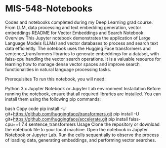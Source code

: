 # MIS-548-Notebooks
Codes and notebooks completed during my Deep Learning grad course. From LLM, data processing and text embedding generation, vector embeddings
README for Vector Embeddings and Search Notebook
Overview
This Jupyter notebook demonstrates the application of Large Language Models (LLMs) and vector databases to process and search text data efficiently. The notebook uses the Hugging Face transformers and sentence_transformers libraries to generate embeddings for a dataset, with faiss-cpu handling the vector search operations. It is a valuable resource for learning how to manage dense vector spaces and improve search functionalities in natural language processing tasks.

Prerequisites
To run this notebook, you will need:

Python 3.x
Jupyter Notebook or Jupyter Lab environment
Installation
Before running the notebook, ensure that all required libraries are installed. You can install them using the following pip commands:

bash
Copy code
pip install -U git+https://github.com/huggingface/transformers.git
pip install -U git+https://github.com/huggingface/accelerate.git
pip install faiss-cpu==1.7.4 sentence_transformers
Usage
Clone the repository or download the notebook file to your local machine.
Open the notebook in Jupyter Notebook or Jupyter Lab.
Run the cells sequentially to observe the process of loading data, generating embeddings, and performing vector searches.


